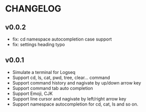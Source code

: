 # CHANGELOG

## v0.0.2

- fix: cd namespace autocompletion case support
- fix: settings heading typo

## v0.0.1

- Simulate a terminal for Logseq
- Support cd, ls, cat, pwd, tree, clear... command
- Support command history and nagivate by up/down arrow key
- Support command tab auto completion
- Support Emoji, CJK
- Support line cursor and nagivate by left/right arrow key
- Support namespace autocompletion for cd, cat, ls and so on.
